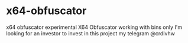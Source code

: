 # x64-obfuscator
x64 obfuscator
experimental X64 Obfuscator working with bins only
I'm looking for an investor to invest in this project
my telegram @crdivhw

